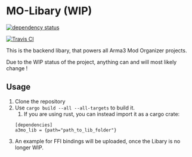 # MO-Libary (WIP)

[![dependency status](https://deps.rs/repo/github/arma3modorganizer/MO-Libary/status.svg)](https://deps.rs/repo/github/arma3modorganizer/MO-Libary)

[![Travis CI](https://travis-ci.org/arma3modorganizer/MO-Libary.svg?branch=master)](https://travis-ci.org/arma3modorganizer/MO-Libary)

This is the backend libary, that powers all Arma3 Mod Organizer projects.

Due to the WIP status of the project, anything can and will most likely change !

## Usage
 1. Clone the repository
 2. Use ```cargo build --all --all-targets``` to build it.
    1. If you are using rust, you can instead import it as a cargo crate:
    ```
    [dependencies]
    a3mo_lib = {path="path_to_lib_folder"}
    ```
 3. An example for FFI bindings will be uploaded, once the Libary is no longer WIP.
